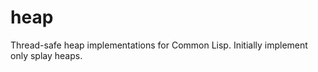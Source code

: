 heap
====

Thread-safe heap implementations for Common Lisp.  Initially implement
only splay heaps.
